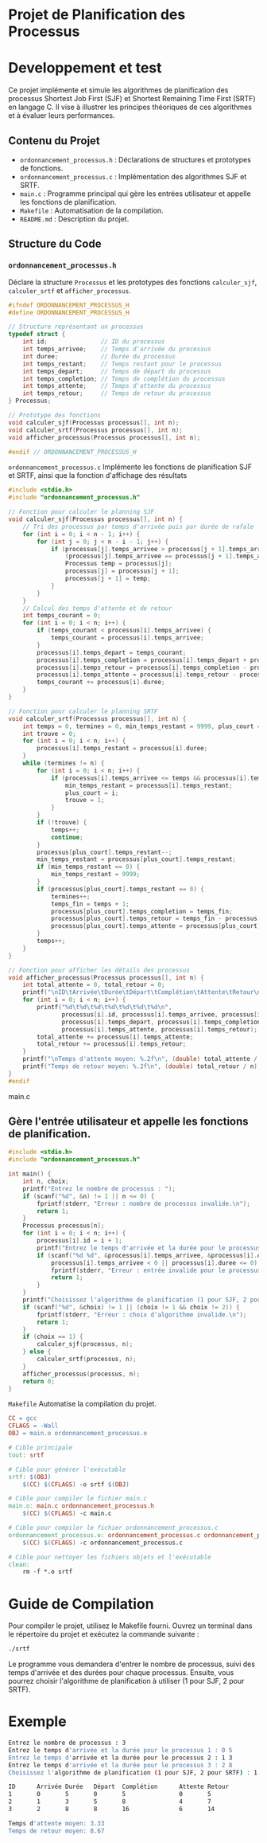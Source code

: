 
# Projet de Planification des Processus
# Developpement et test 

Ce projet implémente et simule les algorithmes de planification des processus Shortest Job First (SJF) et Shortest Remaining Time First (SRTF) en langage C. Il vise à illustrer les principes théoriques de ces algorithmes et à évaluer leurs performances.

## Contenu du Projet

- `ordonnancement_processus.h` : Déclarations de structures et prototypes de fonctions.
- `ordonnancement_processus.c` : Implémentation des algorithmes SJF et SRTF.
- `main.c` : Programme principal qui gère les entrées utilisateur et appelle les fonctions de planification.
- `Makefile` : Automatisation de la compilation.
- `README.md` : Description du projet.

## Structure du Code

### `ordonnancement_processus.h`

Déclare la structure `Processus` et les prototypes des fonctions `calculer_sjf`, `calculer_srtf` et `afficher_processus`.

```c
#ifndef ORDONNANCEMENT_PROCESSUS_H
#define ORDONNANCEMENT_PROCESSUS_H

// Structure représentant un processus
typedef struct {
    int id;               // ID du processus
    int temps_arrivee;    // Temps d'arrivée du processus
    int duree;            // Durée du processus
    int temps_restant;    // Temps restant pour le processus
    int temps_depart;     // Temps de départ du processus
    int temps_completion; // Temps de complétion du processus
    int temps_attente;    // Temps d'attente du processus
    int temps_retour;     // Temps de retour du processus
} Processus;

// Prototype des fonctions
void calculer_sjf(Processus processus[], int n);
void calculer_srtf(Processus processus[], int n);
void afficher_processus(Processus processus[], int n);

#endif // ORDONNANCEMENT_PROCESSUS_H
```
`ordonnancement_processus.c`
Implémente les fonctions de planification SJF et SRTF, ainsi que la fonction d'affichage des résultats
```c
#include <stdio.h>
#include "ordonnancement_processus.h"

// Fonction pour calculer le planning SJF
void calculer_sjf(Processus processus[], int n) {
    // Tri des processus par temps d'arrivée puis par durée de rafale
    for (int i = 0; i < n - 1; i++) {
        for (int j = 0; j < n - i - 1; j++) {
            if (processus[j].temps_arrivee > processus[j + 1].temps_arrivee || 
                (processus[j].temps_arrivee == processus[j + 1].temps_arrivee && processus[j].duree > processus[j + 1].duree)) {
                Processus temp = processus[j];
                processus[j] = processus[j + 1];
                processus[j + 1] = temp;
            }
        }
    }
    // Calcul des temps d'attente et de retour
    int temps_courant = 0;
    for (int i = 0; i < n; i++) {
        if (temps_courant < processus[i].temps_arrivee) {
            temps_courant = processus[i].temps_arrivee;
        }
        processus[i].temps_depart = temps_courant;
        processus[i].temps_completion = processus[i].temps_depart + processus[i].duree;
        processus[i].temps_retour = processus[i].temps_completion - processus[i].temps_arrivee;
        processus[i].temps_attente = processus[i].temps_retour - processus[i].duree;
        temps_courant += processus[i].duree;
    }
}

// Fonction pour calculer le planning SRTF
void calculer_srtf(Processus processus[], int n) {
    int temps = 0, termines = 0, min_temps_restant = 9999, plus_court = 0, temps_fin;
    int trouve = 0;
    for (int i = 0; i < n; i++) {
        processus[i].temps_restant = processus[i].duree;
    }
    while (termines != n) {
        for (int i = 0; i < n; i++) {
            if (processus[i].temps_arrivee <= temps && processus[i].temps_restant < min_temps_restant && processus[i].temps_restant > 0) {
                min_temps_restant = processus[i].temps_restant;
                plus_court = i;
                trouve = 1;
            }
        }
        if (!trouve) {
            temps++;
            continue;
        }
        processus[plus_court].temps_restant--;
        min_temps_restant = processus[plus_court].temps_restant;
        if (min_temps_restant == 0) {
            min_temps_restant = 9999;
        }
        if (processus[plus_court].temps_restant == 0) {
            termines++;
            temps_fin = temps + 1;
            processus[plus_court].temps_completion = temps_fin;
            processus[plus_court].temps_retour = temps_fin - processus[plus_court].temps_arrivee;
            processus[plus_court].temps_attente = processus[plus_court].temps_retour - processus[plus_court].duree;
        }
        temps++;
    }
}

// Fonction pour afficher les détails des processus
void afficher_processus(Processus processus[], int n) {
    int total_attente = 0, total_retour = 0;
    printf("\nID\tArrivée\tDurée\tDépart\tComplétion\tAttente\tRetour\n");
    for (int i = 0; i < n; i++) {
        printf("%d\t%d\t%d\t%d\t%d\t%d\t%d\n",
               processus[i].id, processus[i].temps_arrivee, processus[i].duree,
               processus[i].temps_depart, processus[i].temps_completion,
               processus[i].temps_attente, processus[i].temps_retour);
        total_attente += processus[i].temps_attente;
        total_retour += processus[i].temps_retour;
    }
    printf("\nTemps d'attente moyen: %.2f\n", (double) total_attente / n);
    printf("Temps de retour moyen: %.2f\n", (double) total_retour / n);
}
#endif
```
main.c
## Gère l'entrée utilisateur et appelle les fonctions de planification.
```c
#include <stdio.h>
#include "ordonnancement_processus.h"

int main() {
    int n, choix;
    printf("Entrez le nombre de processus : ");
    if (scanf("%d", &n) != 1 || n <= 0) {
        fprintf(stderr, "Erreur : nombre de processus invalide.\n");
        return 1;
    }
    Processus processus[n];
    for (int i = 0; i < n; i++) {
        processus[i].id = i + 1;
        printf("Entrez le temps d'arrivée et la durée pour le processus %d : ", i + 1);
        if (scanf("%d %d", &processus[i].temps_arrivee, &processus[i].duree) != 2 || 
            processus[i].temps_arrivee < 0 || processus[i].duree <= 0) {
            fprintf(stderr, "Erreur : entrée invalide pour le processus %d.\n", i + 1);
            return 1;
        }
    }
    printf("Choisissez l'algorithme de planification (1 pour SJF, 2 pour SRTF) : ");
    if (scanf("%d", &choix) != 1 || (choix != 1 && choix != 2)) {
        fprintf(stderr, "Erreur : choix d'algorithme invalide.\n");
        return 1;
    }
    if (choix == 1) {
        calculer_sjf(processus, n);
    } else {
        calculer_srtf(processus, n);
    }
    afficher_processus(processus, n);
    return 0;
}
```
`Makefile`
Automatise la compilation du projet.
```makefile
CC = gcc
CFLAGS = -Wall
OBJ = main.o ordonnancement_processus.o

# Cible principale
tout: srtf

# Cible pour générer l'exécutable
srtf: $(OBJ)
	$(CC) $(CFLAGS) -o srtf $(OBJ)

# Cible pour compiler le fichier main.c
main.o: main.c ordonnancement_processus.h
	$(CC) $(CFLAGS) -c main.c

# Cible pour compiler le fichier ordonnancement_processus.c
ordonnancement_processus.o: ordonnancement_processus.c ordonnancement_processus.h
	$(CC) $(CFLAGS) -c ordonnancement_processus.c

# Cible pour nettoyer les fichiers objets et l'exécutable
clean:
	rm -f *.o srtf
```
# Guide de Compilation

Pour compiler le projet, utilisez le Makefile fourni. Ouvrez un terminal dans le répertoire du projet et exécutez la commande suivante :

```sh
./srtf
```
Le programme vous demandera d'entrer le nombre de processus, suivi des temps d'arrivée et des durées pour chaque processus. Ensuite, vous pourrez choisir l'algorithme de planification à utiliser (1 pour SJF, 2 pour SRTF).

# Exemple
```sh
Entrez le nombre de processus : 3
Entrez le temps d'arrivée et la durée pour le processus 1 : 0 5
Entrez le temps d'arrivée et la durée pour le processus 2 : 1 3
Entrez le temps d'arrivée et la durée pour le processus 3 : 2 8
Choisissez l'algorithme de planification (1 pour SJF, 2 pour SRTF) : 1

ID      Arrivée Durée   Départ  Complétion      Attente Retour
1       0       5       0       5               0       5
2       1       3       5       8               4       7
3       2       8       8       16              6       14

Temps d'attente moyen: 3.33
Temps de retour moyen: 8.67
```

